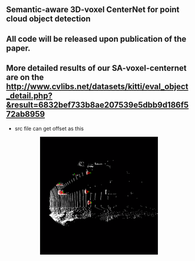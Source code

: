 ## Semantic-aware 3D-voxel CenterNet for point cloud object detection
## All code will be released upon publication of the paper.
## More detailed results of our SA-voxel-centernet are on the http://www.cvlibs.net/datasets/kitti/eval_object_detail.php?&result=6832bef733b8ae207539e5dbb9d186f572ab8959


* src file can get offset as this
<p align="center">
  <img src="img/example2.png" height="320" width ="320">
</p>
